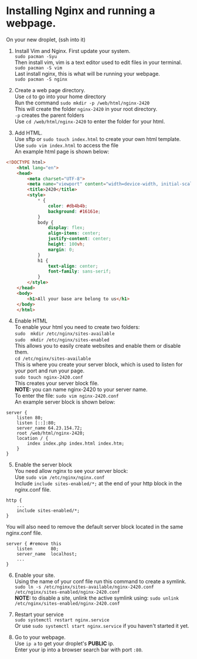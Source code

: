 # Installing Nginx and running a webpage.
On your new droplet, (ssh into it)
1. Install Vim and Nginx.
    First update your system.\
        `sudo pacman -Syu`\
    Then install vim, vim is a text editor used to edit files in your terminal.\
        `sudo pacman -S vim` \
    Last install nginx, this is what will be running your webpage.\
        `sudo pacman -S nginx`

2. Create a web page directory.\
    Use `cd` to go into your home directory\
    Run the command `sudo mkdir -p /web/html/nginx-2420`\
    This will create the folder `nginx-2420` in your root directory.\
    `-p` creates the parent folders\
    Use `cd /web/html/nginx-2420` to enter the folder for your html.

3. Add HTML.\
    Use sftp or `sudo touch index.html` to create your own html template.\
    Use `sudo vim index.html` to access the file\
    An example html page is shown below:
```html
<!DOCTYPE html>
    <html lang="en">
    <head>
        <meta charset="UTF-8">
        <meta name="viewport" content="width=device-width, initial-scale=1.0">
        <title>2420</title>
        <style>
            * {
                color: #db4b4b;
                background: #16161e;
            }
            body {
                display: flex;
                align-items: center;
                justify-content: center;
                height: 100vh;
                margin: 0;
            }
            h1 {
                text-align: center;
                font-family: sans-serif;
            }
        </style>
    </head>
    <body>
        <h1>All your base are belong to us</h1>
    </body>
    </html>
```

4. Enable HTML\
    To enable your html you need to create two folders:\
    `sudo  mkdir /etc/nginx/sites-available`\
    `sudo  mkdir /etc/nginx/sites-enabled`\
    This allows you to easily create websites and enable them or disable them.\
    `cd /etc/nginx/sites-available`\
    This is where you create your server block, which is used to listen for your port and run your page.\
    `sudo touch nginx-2420.conf` \
    This creates your server block file.\
    **NOTE:** you can name nginx-2420 to your server name.\
    To enter the file: `sudo vim nginx-2420.conf`\
    An example server block is shown below:

```nginx
server {
    listen 80;
    listen [::]:80;
    server_name 64.23.154.72;
    root /web/html/nginx-2420;
    location / {
        index index.php index.html index.htm;
    }
}
```

5. Enable the server block \
    You need allow nginx to see your server block:\
    Use `sudo vim /etc/nginx/nginx.conf`\
    Include `include sites-enabled/*;` at the end of your http block in the nginx.conf file.
```nginx
http {
    ...
    include sites-enabled/*;
}
```
You will also need to remove the default server block located in the same nginx.conf file.
```nginx
server { #remove this
    listen       80;
    server_name  localhost;
    ...
}
```
6. Enable your site.\
    Using the name of your conf file run this command to create a symlink.
    `sudo ln -s /etc/nginx/sites-available/nginx-2420.conf /etc/nginx/sites-enabled/nginx-2420.conf`\
    **NOTE:** to disable a site, unlink the active symlink using:
    `sudo unlink /etc/nginx/sites-enabled/nginx-2420.conf`

7. Restart your service\
    `sudo systemctl restart nginx.service`\
    Or use `sudo systemctl start nginx.service` if you haven't started it yet.

8. Go to your webpage.\
    Use `ip a` to get your droplet's **PUBLIC** ip.\
    Enter your ip into a browser search bar with port `:80`.



